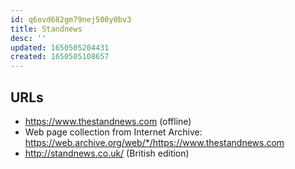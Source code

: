 ```yaml
---
id: q6ovd682gm79nej500y0bv3
title: Standnews
desc: ''
updated: 1650505204431
created: 1650505108657
---
```






## URLs
- https://www.thestandnews.com (offline)
- Web page collection from Internet Archive:
https://web.archive.org/web/*/https://www.thestandnews.com
- http://standnews.co.uk/ (British edition)
